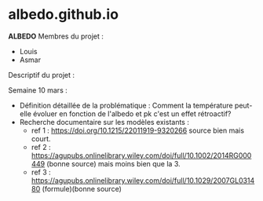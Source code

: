 # albedo.github.io
 **ALBEDO**
 Membres du projet :
 - Louis
 - Asmar

Descriptif du projet :


Semaine 10 mars :
- Définition détaillée de la problématique : Comment la température peut-elle évoluer en fonction de l'albedo et pk c'est un effet rétroactif?
- Recherche documentaire sur les modèles existants :
  - ref 1 : https://doi.org/10.1215/22011919-9320266 source bien mais court.
  - ref 2 : https://agupubs.onlinelibrary.wiley.com/doi/full/10.1002/2014RG000449 (bonne source) mais moins bien que la 3.
  - ref 3 : https://agupubs.onlinelibrary.wiley.com/doi/full/10.1029/2007GL031480  (formule)(bonne source)

